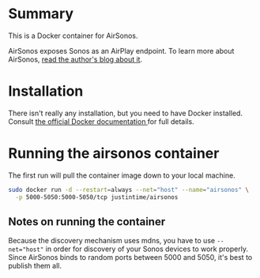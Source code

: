 # Summary
This is a Docker container for AirSonos.

AirSonos exposes Sonos as an AirPlay endpoint.  To learn more about AirSonos, [read the author's blog about it](https://medium.com/@stephencwan/hacking-airplay-into-sonos-93a41a1fcfbb).

# Installation
There isn't really any installation, but you need to have Docker installed.  Consult [the official Docker documentation ](https://docs.docker.com/installation/) for full details.

# Running the airsonos container
The first run will pull the container image down to your local machine.

``` bash
sudo docker run -d --restart=always --net="host" --name="airsonos" \
  -p 5000-5050:5000-5050/tcp justintime/airsonos
```

## Notes on running the container
Because the discovery mechanism uses mdns, you have to use ```--net="host"``` in order for discovery of your Sonos devices to work properly.  Since AirSonos binds to random ports between 5000 and 5050, it's best to publish them all.

